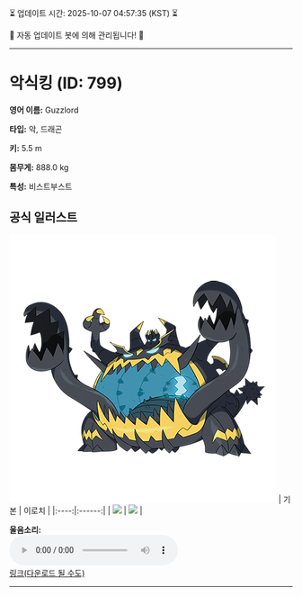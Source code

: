 
⏳ 업데이트 시간: 2025-10-07 04:57:35 (KST) ⏳

🤖 자동 업데이트 봇에 의해 관리됩니다! 🤖

---

# 악식킹 (ID: 799)
**영어 이름:** Guzzlord

**타입:** 악, 드래곤

**키:** 5.5 m

**몸무게:** 888.0 kg

**특성:** 비스트부스트

## 공식 일러스트
![](https://raw.githubusercontent.com/PokeAPI/sprites/master/sprites/pokemon/other/official-artwork/799.png)
| 기본 | 이로치 |
|:----:|:------:|
| <img src="http://play.pokemonshowdown.com/sprites/ani/guzzlord.gif" width="200"> | <img src="http://play.pokemonshowdown.com/sprites/ani-shiny/guzzlord.gif" width="200"> |

**울음소리:**<br><audio controls src="https://raw.githubusercontent.com/PokeAPI/cries/main/cries/pokemon/latest/799.ogg"></audio><br> [링크(다운로드 될 수도)](https://raw.githubusercontent.com/PokeAPI/cries/main/cries/pokemon/latest/799.ogg)


---
